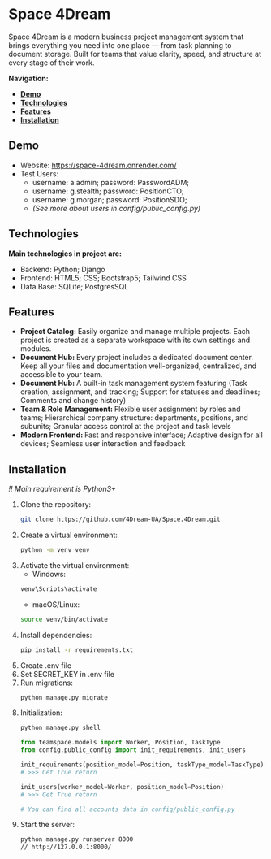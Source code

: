 ﻿# Space 4Dream

Space 4Dream is a modern business project management system that brings everything you need into one place — from task planning to document storage. Built for teams that value clarity, speed, and structure at every stage of their work.

<strong>Navigation:
* [Demo](#demo)
* [Technologies](#technologies)
* [Features](#features)
* [Installation](#installation)
</strong>

## Demo
* Website: https://space-4dream.onrender.com/
* Test Users:
  * username: a.admin; password: PasswordADM; 
  * username: g.stealth; password: PositionCTO;
  * username: g.morgan; password: PositionSDO;
  * <i>(See more about users in config/public_config.py)</i>

## Technologies
<strong>Main technologies in project are:</strong>
* Backend: Python; Django
* Frontend: HTML5; CSS; Bootstrap5; Tailwind CSS
* Data Base: SQLite; PostgresSQL

## Features
* <strong>Project Catalog: </strong> Easily organize and manage multiple projects. Each project is created as a separate workspace with its own settings and modules.
* <strong>Document Hub: </strong> Every project includes a dedicated document center. Keep all your files and documentation well-organized, centralized, and accessible to your team.
* <strong>Document Hub: </strong> A built-in task management system featuring (Task creation, assignment, and tracking; Support for statuses and deadlines; Comments and change history)
* <strong>Team & Role Management: </strong> Flexible user assignment by roles and teams; Hierarchical company structure: departments, positions, and subunits; Granular access control at the project and task levels
* <strong>Modern Frontend: </strong> Fast and responsive interface; Adaptive design for all devices; Seamless user interaction and feedback

## Installation

<i>!! Main requirement is Python3+</i>

1.  Clone the repository: 
    ```bash
    git clone https://github.com/4Dream-UA/Space.4Dream.git
    ```
2.  Create a virtual environment:
    ```bash
    python -m venv venv
    ```
3. Activate the virtual environment:
    * Windows:
    ```bash
    venv\Scripts\activate
    ```
    * macOS/Linux: 
    ```bash
    source venv/bin/activate
    ```
4.  Install dependencies:
    ```bash
    pip install -r requirements.txt
    ```
5. Create .env file
6. Set SECRET_KEY in .env file
7. Run migrations:
    ```bash
    python manage.py migrate
    ```
8. Initialization: 
    ```bash
    python manage.py shell
    ```
    ```py
    from teamspace.models import Worker, Position, TaskType
    from config.public_config import init_requirements, init_users
    
    init_requirements(position_model=Position, taskType_model=TaskType)
    # >>> Get True return
    
    init_users(worker_model=Worker, position_model=Position)
    # >>> Get True return
    
    # You can find all accounts data in config/public_config.py
    ```
9. Start the server: 
    ```bash
    python manage.py runserver 8000
   // http://127.0.0.1:8000/
   ```
